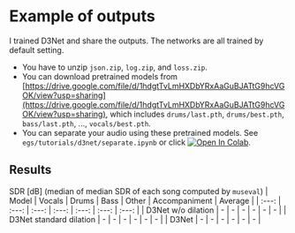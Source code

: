 # Example of outputs
I trained D3Net and share the outputs. The networks are all trained by default setting.
- You have to unzip `json.zip`, `log.zip`, and `loss.zip`.
- You can download pretrained models from [https://drive.google.com/file/d/1hdgtTvLmHXDbYRxAaGuBJATtG9hcVGOK/view?usp=sharing](https://drive.google.com/file/d/1hdgtTvLmHXDbYRxAaGuBJATtG9hcVGOK/view?usp=sharing), which includes `drums/last.pth`, `drums/best.pth`, `bass/last.pth`, ..., `vocals/best.pth`.
- You can separate your audio using these pretrained models. See `egs/tutorials/d3net/separate.ipynb` or click [![Open In Colab](https://colab.research.google.com/assets/colab-badge.svg)](https://colab.research.google.com/github/tky823/DNN-based_source_separation/blob/main/egs/tutorials/d3net/separate.ipynb).

## Results
SDR [dB] (median of median SDR of each song computed by `museval`)
| Model | Vocals | Drums | Bass | Other | Accompaniment | Average |
| :---: | :---: | :---: | :---: | :---: | :---: | :---: |
| D3Net w/o dilation | - | - | - | - | - | - |
| D3Net standard dilation | - | - | - | - | - | - |
| D3Net | - | - | - | - | - | - |
